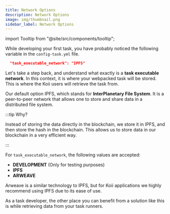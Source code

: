 ```yaml
---
title: Network Options
description: Network Options
image: img/thumbnail.png
sidebar_label: Network Options
---
```


import Tooltip from "@site/src/components/tooltip";

While developing your first task, you have probably noticed the following variable in the `config-task.yml` file.

```json
  "task_executable_network": "IPFS"
```

Let's take a step back, and understand what exactly is a **task executable network**. In this context, it is where your webpacked task will be stored. This is where the Koii users will retrieve the task from.

Our default option IPFS, which stands for **InterPlanetary File System**. It is a peer-to-peer network that allows one to store and share data in a distributed file system.

:::tip Why?

Instead of storing the data directly in the blockchain, we store it in IPFS, and then store the hash in the blockchain. This allows us to store data in our blockchain in a very efficient way.

:::

For `task_executable_network`, the following values are accepted:

- **DEVELOPMENT** (Only for testing purposes)
- **IPFS**
- **ARWEAVE**

Arweave is a similar technology to IPFS, but for Koii applications we highly recommend using IPFS due to its ease of use.

As a task developer, the other place you can benefit from a solution like this is while retrieving data from your task runners.
